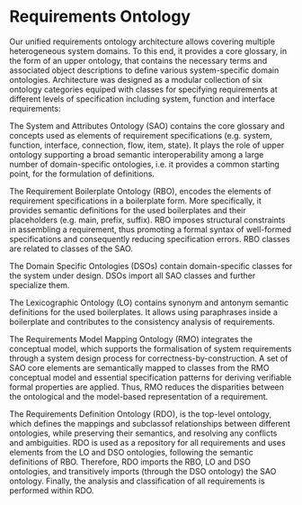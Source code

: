 # Requirements Ontology
Our unified requirements ontology architecture allows covering multiple heterogeneous system domains. To this end, it provides a core glossary, in the form of an upper ontology, that contains the necessary terms and associated object descriptions to define various system-specific domain ontologies. Architecture was designed as a modular collection of six ontology categories equiped with classes for specifying requirements at different levels of specification including system, function and interface requirements:

The System and Attributes Ontology (SAO) contains the core glossary and concepts used as elements of requirement specifications (e.g. system, function, interface, connection, flow, item, state). It plays the role of upper ontology supporting a broad semantic interoperability among a large number of domain-specific ontologies, i.e. it provides a common starting point, for the formulation of definitions.

The Requirement Boilerplate Ontology (RBO), encodes the elements of requirement specifications in a boilerplate form. More specifically, it provides semantic definitions for the used boilerplates and their placeholders (e.g. main, prefix, suffix). RBO imposes structural constraints in assembling a requirement, thus promoting a formal syntax of well-formed specifications and consequently reducing specification errors. RBO classes are related to classes of the SAO.

The Domain Specific Ontologies (DSOs) contain domain-specific classes for the system under design. DSOs import all SAO classes and further specialize them.

The Lexicographic Ontology (LO) contains synonym and antonym semantic definitions for the used boilerplates. It allows using paraphrases inside a boilerplate and contributes to the consistency analysis of requirements.

The Requirements Model Mapping Ontology (RMO) integrates the conceptual model, which supports the formalisation of system requirements through a system design process for correctness-by-construction. A set of SAO core elements are semantically mapped to classes from the RMO conceptual model and essential specification patterns for deriving verifiable formal properties are applied. Thus, RMO reduces the disparities between the ontological and the model-based representation of a requirement.

The Requirements Definition Ontology (RDO), is the top-level ontology, which defines the mappings and subclassof relationships between different ontologies, while preserving their semantics, and resolving any conflicts and ambiguities. RDO is used as a repository for all requirements and uses elements from the LO and DSO ontologies, following the semantic definitions of RBO. Therefore, RDO imports the RBO, LO and DSO ontologies, and transitively imports (through the DSO ontology) the SAO ontology. Finally, the analysis and classification of all requirements is performed within RDO.
